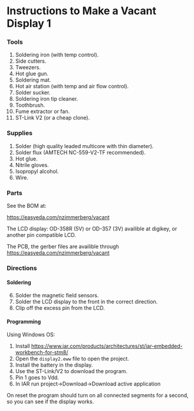# Instructions to Make a Vacant Display 1

### Tools

1. Soldering iron (with temp control).
2. Side cutters.
3. Tweezers.
4. Hot glue gun.
5. Soldering mat.
6. Hot air station (with temp and air flow control).
7. Solder sucker.
8. Soldering iron tip cleaner.
9. Toothbrush.
10. Fume extractor or fan.
11. ST-Link V2 (or a cheap clone).

### Supplies 

1. Solder (high quality leaded multicore with thin diameter).
2. Solder flux (AMTECH NC-559-V2-TF recommended).
3. Hot glue.
4. Nitrile gloves.
5. Isopropyl alcohol.
6. Wire.


### Parts

See the BOM at:

https://easyeda.com/nzimmerberg/vacant 

The LCD display: OD-358R (5V) or OD-357 (3V) availible at digikey, or another pin compatible LCD.

The PCB, the gerber files are availible through https://easyeda.com/nzimmerberg/vacant 

### Directions

#### Soldering

6. Solder the magnetic field sensors.
4. Solder the LCD display to the front in the correct direction.
5. Clip off the excess pin from the LCD.


#### Programming

Using Windows OS:

1. Install https://www.iar.com/products/architectures/st/iar-embedded-workbench-for-stm8/
1. Open the `display2.eww` file to open the project.
1. Install the battery in the display.
1. Use the ST-Link/V2 to download the program.
1. Pin 1 goes to Vdd.
1. In IAR run project->Download->Download active application

On reset the program should turn on all connected segments for a second, so you can see if the display works.










